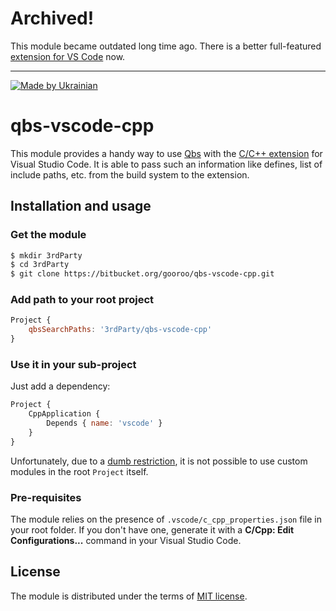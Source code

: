 # Archived!

This module became outdated long time ago. There is a better full-featured [extension for VS Code](https://marketplace.visualstudio.com/items?itemName=qbs-community.qbs-tools) now.

----

[![Made by Ukrainian](https://img.shields.io/static/v1?label=Made%20by&message=Ukrainian&labelColor=1f5fb2&color=fad247&style=for-the-badge)](https://github.com/GooRoo/ukrainian-shields)

# qbs-vscode-cpp

This module provides a handy way to use [Qbs](http://doc.qt.io/qbs/) with the [C/C++ extension](https://marketplace.visualstudio.com/items?itemName=ms-vscode.cpptools) for Visual Studio Code. It is able to pass such an information like defines, list of include paths, etc. from the build system to the extension.

## Installation and usage

### Get the module

```sh
$ mkdir 3rdParty
$ cd 3rdParty
$ git clone https://bitbucket.org/gooroo/qbs-vscode-cpp.git
```

### Add path to your root project

```qml
Project {
    qbsSearchPaths: '3rdParty/qbs-vscode-cpp'
}
```

### Use it in your sub-project

Just add a dependency:
```qml
Project {
    CppApplication {
        Depends { name: 'vscode' }
    }
}
```

Unfortunately, due to a [dumb restriction](http://doc.qt.io/qbs/custom-modules.html#project-specific-modules-and-items), it is not possible to use custom modules in the root `Project` itself.

### Pre-requisites

The module relies on the presence of `.vscode/c_cpp_properties.json` file in your root folder. If you don't have one, generate it with a **C/Cpp: Edit Configurations...** command in your Visual Studio Code.

## License

The module is distributed under the terms of [MIT license](LICENSE).
